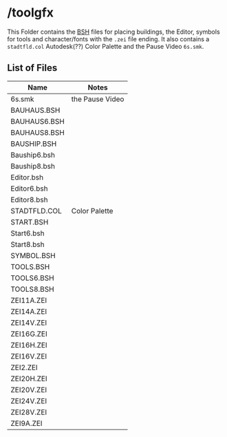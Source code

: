 # /toolgfx #

This Folder contains the [BSH](../../file_formats/bsh.md) files for placing buildings, the Editor, symbols for tools and character/fonts with the `.zei` file ending. It also contains a `stadtfld.col` Autodesk(??) Color Palette and the Pause Video `6s.smk`.

## List of Files ##

| Name          | Notes               |
|---------------|---------------------|
| 6s.smk		| the Pause Video |
| BAUHAUS.BSH	| |
| BAUHAUS6.BSH	| |
| BAUHAUS8.BSH	| |
| BAUSHIP.BSH	| |
| Bauship6.bsh	| |
| Bauship8.bsh	| |
| Editor.bsh	| |
| Editor6.bsh	| |
| Editor8.bsh	| |
| STADTFLD.COL	| Color Palette |
| START.BSH		| |
| Start6.bsh	| |
| Start8.bsh	| |
| SYMBOL.BSH	| |
| TOOLS.BSH		| |
| TOOLS6.BSH	| |
| TOOLS8.BSH	| |
| ZEI11A.ZEI	| |
| ZEI14A.ZEI	| |
| ZEI14V.ZEI	| |
| ZEI16G.ZEI	| |
| ZEI16H.ZEI	| |
| ZEI16V.ZEI	| |
| ZEI2.ZEI		| |
| ZEI20H.ZEI	| |
| ZEI20V.ZEI	| |
| ZEI24V.ZEI	| |
| ZEI28V.ZEI	| |
| ZEI9A.ZEI		| |


